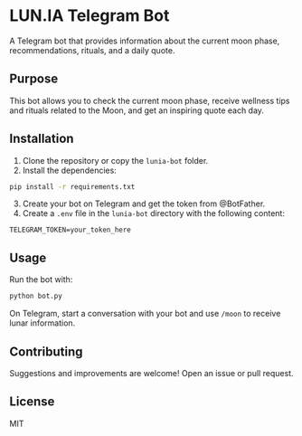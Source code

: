 # LUN.IA Telegram Bot

A Telegram bot that provides information about the current moon phase, recommendations, rituals, and a daily quote.

## Purpose

This bot allows you to check the current moon phase, receive wellness tips and rituals related to the Moon, and get an inspiring quote each day.

## Installation

1. Clone the repository or copy the `lunia-bot` folder.
2. Install the dependencies:

```bash
pip install -r requirements.txt
```

3. Create your bot on Telegram and get the token from @BotFather.
4. Create a `.env` file in the `lunia-bot` directory with the following content:

```
TELEGRAM_TOKEN=your_token_here
```

## Usage

Run the bot with:

```bash
python bot.py
```

On Telegram, start a conversation with your bot and use `/moon` to receive lunar information.

## Contributing

Suggestions and improvements are welcome! Open an issue or pull request.

## License

MIT 
